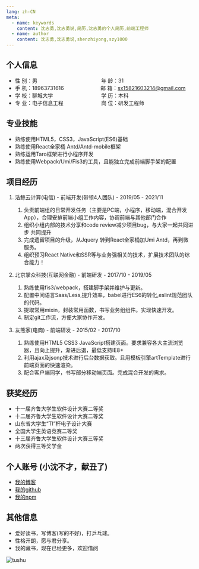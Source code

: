 ```yaml
---
lang: zh-CN
meta:
  - name: keywords
    content: 沈志勇,沈志勇说,简历,沈志勇的个人简历,前端工程师
  - name: author
    content: 沈志勇,沈志勇说,shenzhiyong,szy1000
---
```


## 个人信息 

* 性 别：男&emsp;&emsp;&emsp;&emsp;&emsp;&emsp;&emsp;&emsp;&emsp;&emsp;&emsp;&ensp;&ensp; 年 龄：31  
* 手 机：18963731616   &emsp;&emsp;&emsp;&emsp;&emsp;&emsp;&ensp; 邮 箱：<sx15821603214@gmail.com>    
* 学 校：聊城大学 &emsp;&emsp;&emsp;&emsp;&emsp;&emsp;&emsp;&emsp;&emsp;学 历：本科
* 专 业：电子信息工程 &emsp;&emsp;&emsp;&emsp;&emsp;&emsp;&emsp;岗 位：研发工程师

## 专业技能

* 熟练使用HTML5，CSS3，JavaScript(ES6)基础
* 熟练使用React全家桶 Antd/Antd-mobile框架
* 熟练运用Taro框架进行小程序开发
* 熟练使用Webpack/Umi/Fis3的工具，且能独立完成前端脚手架的配置

## 项目经历

1. 浩鲸云计算(电信) - 前端开发(带领4人团队)  - 2019/05 - 2021/11 
    1. 负责前端组的日常开发任务（主要是PC端，小程序，移动端，混合开发App），合理安排前端小组工作内容，协调前端与其他部门合作
    2. 组织小组内部的技术分享和code review减少项目bug，与大家一起共同进步 共同提升
    3. 完成遗留项目的升级，从Jquery 转到React全家桶加Umi Antd，再到微服务。
    4. 组织预习React Native和SSR等与业务强相关的技术，扩展技术团队的综合能力！

2. 北京掌众科技(互联网金融) - 前端研发 - 2017/10 - 2019/05 
    1. 熟练使用fis3/webpack，搭建脚手架并维护与更新。
    2. 配置中间语言Saas/Less,提升效率，babel进行ES6的转化,eslint规范团队的代码。
    3. 提取常用mixin，封装常用函数，书写业务组组件。实现快速开发。
    4. 制定git工作流，方便大家协作开发。


2. 友熊家(电商) - 前端研发 - 2015/02 - 2017/10 
    1. 熟练使用HTML5 CSS3 JavaScript搭建页面。要求兼容各大主流浏览器，且向上提升，渐进后退，最低支持IE8+
    2. 利用ajax及jsonp技术进行后台数据获取。且用模板引擎artTemplate进行前端页面的快速渲染。
    3. 配合客户端同学，书写部分移动端页面。完成混合开发的需求。
    
## 获奖经历

* 十一届齐鲁大学生软件设计大赛二等奖
* 十二届齐鲁大学生软件设计大赛二等奖
* 山东省大学生“TI”杯电子设计大赛
* 全国大学生英语竞赛二等奖
* 十三届齐鲁大学生软件设计大赛三等奖
* 两次获得三等奖学金

## 个人账号 (小沈不才，献丑了)
* [我的博客](https://blog.csdn.net/u011456552)
* [我的github](https://github.com/szy1000)
* [我的npm](https://www.npmjs.com/package/shenzhiyong)

## 其他信息 
* 爱好读书，写博客(写的不好)，打乒乓球。
* 性格开朗，愿与君分享。
* 我的藏书，现在已经更多，欢迎借阅

![tushu](https://raw.githubusercontent.com/szy1000/resume/master/pic/book.jpg)




<contact></contact>

